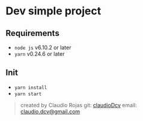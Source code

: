 # Dev simple project

## Requirements

- `node js` v6.10.2 or later
- `yarn` v0.24.6 or later

## Init
- `yarn install`
- `yarn start`

> created by Claudio Rojas
> git: [claudioDcv](https://github.com/claudioDcv)
> email: [claudio.dcv@gmail.com](claudio.dcv@gmail.com)
